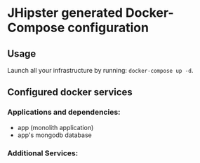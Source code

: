 # JHipster generated Docker-Compose configuration

## Usage

Launch all your infrastructure by running: `docker-compose up -d`.

## Configured docker services

### Applications and dependencies:
- app (monolith application)
- app's mongodb database

### Additional Services:

